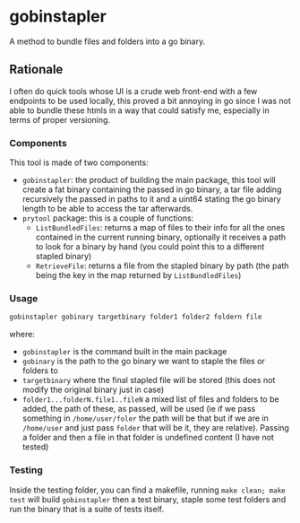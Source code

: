 # gobinstapler

A method to bundle files and folders into a go binary.

## Rationale

I often do quick tools whose UI is a crude web front-end with a few endpoints to be used locally, this proved a bit annoying in go since I was not able to bundle these htmls in a way that could satisfy me, especially in terms of proper versioning.

### Components

This tool is made of two components:

* `gobinstapler`: the product of building the main package, this tool will create a fat binary containing the passed in go binary, a tar file adding recursively the passed in paths to it and a uint64 stating the go binary length to be able to access the tar afterwards.
* `prytool` package: this is a couple of functions:
    * `ListBundledFiles`: returns a map of files to their info for all the ones contained in the current running binary, optionally it receives a path to look for a binary by hand (you could point this to a different stapled binary)
    * `RetrieveFile`: returns a file from the stapled binary by path (the path being the key in the map returned by `ListBundledFiles`)

### Usage 

```bash
gobinstapler gobinary targetbinary folder1 folder2 foldern file
```

where:

* `gobinstapler` is the command built in the main package
* `gobinary` is the path to the go binary we want to staple the files or folders to
* `targetbinary` where the final stapled file will be stored (this does not modify the original binary just in case)
* `folder1...folderN.file1..fileN` a mixed list of files and folders to be added, the path of these, as passed, will be used (ie if we pass something in `/home/user/foler` the path will be that but if we are in `/home/user` and just pass `folder` that will be it, they are relative). Passing a folder and then a file in that folder is undefined content (I have not tested)

### Testing

Inside the testing folder, you can find a makefile, running `make clean; make test` will build `gobinstapler` then a test binary, staple some test folders and run the binary that is a suite of tests itself.
